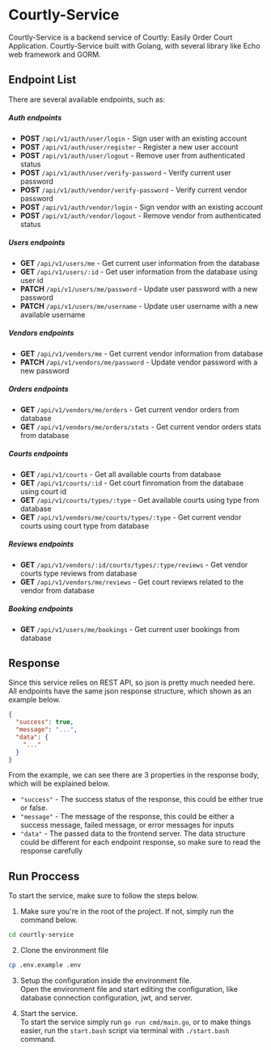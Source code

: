 # Courtly-Service

Courtly-Service is a backend service of Courtly: Easily Order Court Application. Courtly-Service built with Golang, with several library like Echo web framework and GORM.

## Endpoint List

There are several available endpoints, such as:

##### Auth endpoints

- **POST** `/api/v1/auth/user/login` - Sign user with an existing account
- **POST** `/api/v1/auth/user/register` - Register a new user account
- **POST** `/api/v1/auth/user/logout` - Remove user from authenticated status
- **POST** `/api/v1/auth/user/verify-password` - Verify current user password
- **POST** `/api/v1/auth/vendor/verify-password` - Verify current vendor password
- **POST** `/api/v1/auth/vendor/login` - Sign vendor with an existing account
- **POST** `/api/v1/auth/vendor/logout` - Remove vendor from authenticated status

##### Users endpoints

- **GET** `/api/v1/users/me` - Get current user information from the database
- **GET** `/api/v1/users/:id` - Get user information from the database using user id
- **PATCH** `/api/v1/users/me/password` - Update user password with a new password
- **PATCH** `/api/v1/users/me/username` - Update user username with a new available username

##### Vendors endpoints

- **GET** `/api/v1/vendors/me` - Get current vendor information from database
- **PATCH** `/api/v1/vendors/me/password` - Update vendor password with a new password

##### Orders endpoints

- **GET** `/api/v1/vendors/me/orders` - Get current vendor orders from database
- **GET** `/api/v1/vendors/me/orders/stats` - Get current vendor orders stats from database

##### Courts endpoints

- **GET** `/api/v1/courts` - Get all available courts from database
- **GET** `/api/v1/courts/:id` - Get court finromation from the database using court id
- **GET** `/api/v1/courts/types/:type` - Get available courts using type from database
- **GET** `/api/v1/vendors/me/courts/types/:type` - Get current vendor courts using court type from database

##### Reviews endpoints

- **GET** `/api/v1/vendors/:id/courts/types/:type/reviews` - Get vendor courts type reviews from database
- **GET** `/api/v1/vendors/me/reviews` - Get court reviews related to the vendor from database

##### Booking endpoints

- **GET** `/api/v1/users/me/bookings` - Get current user bookings from database

## Response

Since this service relies on REST API, so json is pretty much needed here. All endpoints have the same json response structure, which shown as an example below.

```json
{
  "success": true,
  "message": "...",
  "data": {
    "..."
  }
}
```

From the example, we can see there are 3 properties in the response body, which will be explained below.

- `"success"` - The success status of the response, this could be either true or false.
- `"message"` - The message of the response, this could be either a success message, failed message, or error messages for inputs
- `"data"` - The passed data to the frontend server. The data structure could be different for each endpoint response, so make sure to read the response carefully

## Run Proccess

To start the service, make sure to follow the steps below.

1. Make sure you're in the root of the project. If not, simply run the command below.

```bash
cd courtly-service
```

2. Clone the environment file

```bash
cp .env.example .env
```

3. Setup the configuration inside the environment file.<br>
   Open the environment file and start editing the configuration, like database connection configuration, jwt, and server.

4. Start the service.<br>
   To start the service simply run `go run cmd/main.go`, or to make things easier, run the `start.bash` script via terminal with `./start.bash` command.
